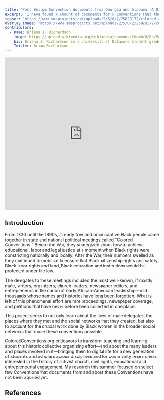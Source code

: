 ```yaml
---
title: "Post Bellum Convention documents from Georgia and Alabama: A Digital Display from The Colored Conventions Project"
excerpt: 'I have found x amount of documents for x Conventions that the Colored Conventions Project very little if any documents on.'
teaser: "https://www.smsprojects.net/uploads/2/5/0/2/25028172/colored-convention_orig.jpg"
overlay_image: "https://www.smsprojects.net/uploads/2/5/0/2/25028172/colored-convention_orig.jpg"
contributors:
  - name: Briana J. Richardson
    image: https://upload.wikimedia.org/wikipedia/commons/thumb/0/0c/Male_Chocolate_Burmese_Cat.jpg/1200px-Male_Chocolate_Burmese_Cat.jpg
    bio: Briana J. Richardson is a University of Delaware student graduating with a degree in Africana Studies with a Concentration in Social Studies Education. She will be teaching Special Education in Las Vegas, Nevada. 
    Twitter: BrianaRichardson
---
```



<iframe src="https://s3.amazonaws.com/uploads.knightlab.com/storymapjs/f6f8cf8ab31e9c13b2c05935dda85c7d/ling-9-shuang-and-tiauna/index.html" frameborder="0" width="100%" height="500">
</iframe>


## Introduction
From 1830 until the 1890s, already free and once captive Black people came together in state and national political meetings called "Colored Conventions." Before the War, they strategized about how to achieve educational, labor and legal justice at a moment when Black rights were constricting nationally and locally. After the War, their numbers swelled as they continued to mobilize to ensure that Black citizenship rights and safety, Black labor rights and land, Black education and institutions would be protected under the law.

The delegates to these meetings included the most well-known, if mostly male, writers, organizers, church leaders, newspaper editors, and entrepreneurs in the canon of early African-American leadership—and thousands whose names and histories have long been forgotten. What is left of this phenomenal effort are rare proceedings, newspaper coverage, and petitions that have never before been collected in one place.

This project seeks to not only learn about the lives of male delegates, the places where they met and the social networks that they created, but also to account for the crucial work done by Black women in the broader social networks that made these conventions possible.

ColoredConventions.org endeavors to transform teaching and learning about this historic collective organizing effort—and about the many leaders and places involved in it—bringing them to digital life for a new generation of students and scholars across disciplines and for community researchers interested in the history of activist church, civil rights, educational and entrepreneurial engagement.
My research this summer focused on select few Conventions that documents from and about these Conventions have not been aquried yet.

## References

[^1]: Here is a footnote example.
[^2]: Here is another footnote example.
